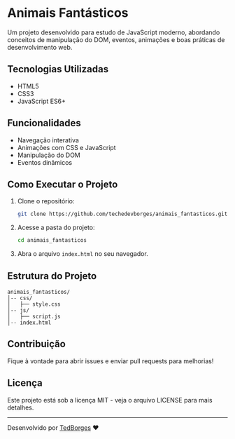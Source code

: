 # Animais Fantásticos



Um projeto desenvolvido para estudo de JavaScript moderno, abordando conceitos de manipulação do DOM, eventos, animações e boas práticas de desenvolvimento web.

## Tecnologias Utilizadas

- HTML5
- CSS3
- JavaScript ES6+

## Funcionalidades

- Navegação interativa
- Animações com CSS e JavaScript
- Manipulação do DOM
- Eventos dinâmicos

## Como Executar o Projeto

1. Clone o repositório:
   ```sh
   git clone https://github.com/techedevborges/animais_fantasticos.git
   ```
2. Acesse a pasta do projeto:
   ```sh
   cd animais_fantasticos
   ```
3. Abra o arquivo `index.html` no seu navegador.

## Estrutura do Projeto

```
animais_fantasticos/
│-- css/
│   ├── style.css
│-- js/
│   ├── script.js
│-- index.html
```

## Contribuição

Fique à vontade para abrir issues e enviar pull requests para melhorias!

## Licença

Este projeto está sob a licença MIT - veja o arquivo LICENSE para mais detalhes.

---

Desenvolvido por [TedBorges](https://github.com/techedevborges) ❤️

